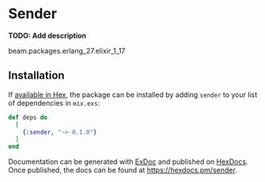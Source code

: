 # Sender

**TODO: Add description**


beam.packages.erlang_27.elixir_1_17

## Installation

If [available in Hex](https://hex.pm/docs/publish), the package can be installed
by adding `sender` to your list of dependencies in `mix.exs`:

```elixir
def deps do
  [
    {:sender, "~> 0.1.0"}
  ]
end
```

Documentation can be generated with [ExDoc](https://github.com/elixir-lang/ex_doc)
and published on [HexDocs](https://hexdocs.pm). Once published, the docs can
be found at <https://hexdocs.pm/sender>.


